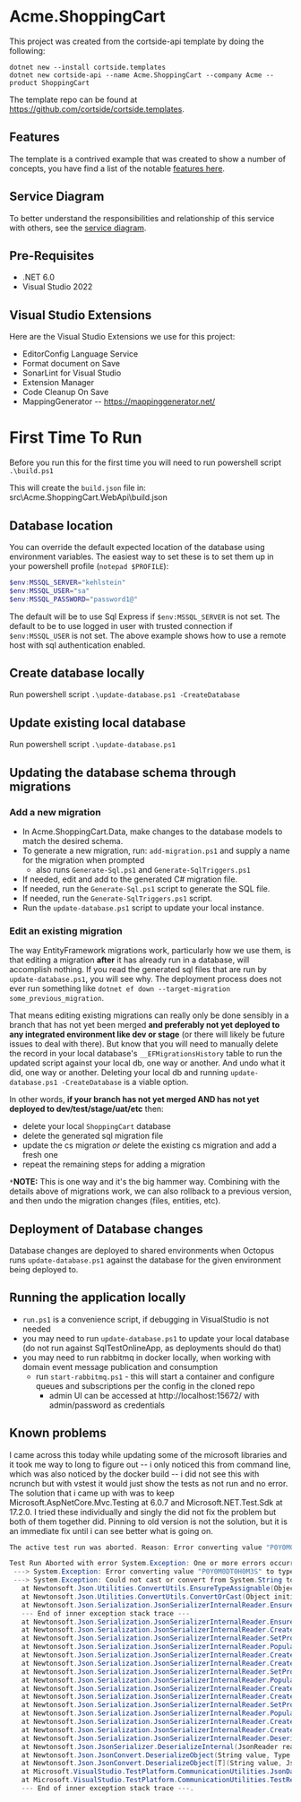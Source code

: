 # Acme.ShoppingCart

This project was created from the cortside-api template by doing the following:

```text
dotnet new --install cortside.templates
dotnet new cortside-api --name Acme.ShoppingCart --company Acme --product ShoppingCart
```

The template repo can be found at https://github.com/cortside/cortside.templates.

## Features

The template is a contrived example that was created to show a number of concepts, you have find a list of the notable [features here](Features.md).

## Service Diagram

To better understand the responsibilities and relationship of this service with others, see the [service diagram](docs/ServiceDiagram.md).

## Pre-Requisites

* .NET 6.0
* Visual Studio 2022

## Visual Studio Extensions

Here are the Visual Studio Extensions we use for this project:

- EditorConfig Language Service
- Format document on Save
- SonarLint for Visual Studio
- Extension Manager
- Code Cleanup On Save
- MappingGenerator -- https://mappinggenerator.net/

# First Time To Run

Before you run this for the first time you will need to run powershell script `.\build.ps1`

This will create the `build.json` file in:
src\Acme.ShoppingCart.WebApi\build.json

## Database location

You can override the default expected location of the database using environment variables.  The easiest way to set these is to set them up in your powershell profile (`notepad $PROFILE`):

```powershell
$env:MSSQL_SERVER="kehlstein"
$env:MSSQL_USER="sa"
$env:MSSQL_PASSWORD="password1@"
```

The default will be to use Sql Express if `$env:MSSQL_SERVER` is not set.  The default to be to use logged in user with trusted connection if `$env:MSSQL_USER` is not set.  The above example shows how to use a remote host with sql authentication enabled.

## Create database locally

Run powershell script `.\update-database.ps1 -CreateDatabase`

## Update existing local database

Run powershell script `.\update-database.ps1`

## Updating the database schema through migrations

### Add a new migration

- In Acme.ShoppingCart.Data, make changes to the database models to match the desired schema.
- To generate a new migration, run: `add-migration.ps1` and supply a name for the migration when prompted
  - also runs `Generate-Sql.ps1` and `Generate-SqlTriggers.ps1`
- If needed, edit and add to the generated C# migration file.
- If needed, run the `Generate-Sql.ps1` script to generate the SQL file.
- If needed, run the `Generate-SqlTriggers.ps1` script.
- Run the `update-database.ps1` script to update your local instance.

### Edit an existing migration

The way EntityFramework migrations work, particularly how we use them, is that editing a migration **after** it has already run in a database, will accomplish nothing. If you read the generated sql files that are run by `update-database.ps1`, you will see why. The deployment process does not ever run something like `dotnet ef down --target-migration some_previous_migration`.

That means editing existing migrations can really only be done sensibly in a branch that has not yet been merged **and preferably not yet deployed to any integrated environment like dev or stage** (or there will likely be future issues to deal with there). But know that you will need to manually delete the record in your local database's `__EFMigrationsHistory` table to run the updated script against your local db, one way or another. And undo what it did, one way or another. Deleting your local db and running `update-database.ps1 -CreateDatabase` is a viable option.

In other words, **if your branch has not yet merged AND has not yet deployed to dev/test/stage/uat/etc** then:

- delete your local `ShoppingCart` database
- delete the generated sql migration file
- update the cs migration _or_ delete the existing cs migration and add a fresh one
- repeat the remaining steps for adding a migration

`*`**NOTE:** This is one way and it's the big hammer way. Combining with the details above of migrations work, we can also rollback to a previous version, and then undo the migration changes (files, entities, etc).

## Deployment of Database changes

Database changes are deployed to shared environments when Octopus runs `update-database.ps1` against the database for the given environment being deployed to.

## Running the application locally

- `run.ps1` is a convenience script, if debugging in VisualStudio is not needed
- you may need to run `update-database.ps1` to update your local database (do not run against SqlTestOnlineApp, as deployments should do that)
- you may need to run rabbitmq in docker locally, when working with domain event message publication and consumption
  - run `start-rabbitmq.ps1` - this will start a container and configure queues and subscriptions per the config in the cloned repo
    - admin UI can be accessed at http://localhost:15672/ with admin/password as credentials

## Known problems
I came across this today while updating some of the microsoft libraries and it took me way to long to figure out -- i only noticed this from command line, which was also noticed by the docker build -- i did not see this with ncrunch but with vstest it would just show the tests as not run and no error.
The solution that i came up with was to keep Microsoft.AspNetCore.Mvc.Testing at 6.0.7 and Microsoft.NET.Test.Sdk at 17.2.0.  I tried these individually and singly the did not fix the problem but both of them together did.
Pinning to old version is not the solution, but it is an immediate fix until i can see better what is going on.
```csharp
The active test run was aborted. Reason: Error converting value "P0Y0M0DT0H0M3S" to type 'System.TimeSpan'. Path 'Payload.TestRunCompleteArgs.ElapsedTimeInRunningTests', line 1, position 289.

Test Run Aborted with error System.Exception: One or more errors occurred.
 ---> System.Exception: Error converting value "P0Y0M0DT0H0M3S" to type 'System.TimeSpan'. Path 'Payload.TestRunCompleteArgs.ElapsedTimeInRunningTests', line 1, position 289.
 ---> System.Exception: Could not cast or convert from System.String to System.TimeSpan.
   at Newtonsoft.Json.Utilities.ConvertUtils.EnsureTypeAssignable(Object value, Type initialType, Type targetType)
   at Newtonsoft.Json.Utilities.ConvertUtils.ConvertOrCast(Object initialValue, CultureInfo culture, Type targetType)
   at Newtonsoft.Json.Serialization.JsonSerializerInternalReader.EnsureType(JsonReader reader, Object value, CultureInfo culture, JsonContract contract, Type targetType)
   --- End of inner exception stack trace ---
   at Newtonsoft.Json.Serialization.JsonSerializerInternalReader.EnsureType(JsonReader reader, Object value, CultureInfo culture, JsonContract contract, Type targetType)
   at Newtonsoft.Json.Serialization.JsonSerializerInternalReader.CreateValueInternal(JsonReader reader, Type objectType, JsonContract contract, JsonProperty member, JsonContainerContract containerContract, JsonProperty containerMember, Object existingValue)
   at Newtonsoft.Json.Serialization.JsonSerializerInternalReader.SetPropertyValue(JsonProperty property, JsonConverter propertyConverter, JsonContainerContract containerContract, JsonProperty containerProperty, JsonReader reader, Object target)
   at Newtonsoft.Json.Serialization.JsonSerializerInternalReader.PopulateObject(Object newObject, JsonReader reader, JsonObjectContract contract, JsonProperty member, String id)
   at Newtonsoft.Json.Serialization.JsonSerializerInternalReader.CreateObject(JsonReader reader, Type objectType, JsonContract contract, JsonProperty member, JsonContainerContract containerContract, JsonProperty containerMember, Object existingValue)
   at Newtonsoft.Json.Serialization.JsonSerializerInternalReader.CreateValueInternal(JsonReader reader, Type objectType, JsonContract contract, JsonProperty member, JsonContainerContract containerContract, JsonProperty containerMember, Object existingValue)
   at Newtonsoft.Json.Serialization.JsonSerializerInternalReader.SetPropertyValue(JsonProperty property, JsonConverter propertyConverter, JsonContainerContract containerContract, JsonProperty containerProperty, JsonReader reader, Object target)
   at Newtonsoft.Json.Serialization.JsonSerializerInternalReader.PopulateObject(Object newObject, JsonReader reader, JsonObjectContract contract, JsonProperty member, String id)
   at Newtonsoft.Json.Serialization.JsonSerializerInternalReader.CreateObject(JsonReader reader, Type objectType, JsonContract contract, JsonProperty member, JsonContainerContract containerContract, JsonProperty containerMember, Object existingValue)
   at Newtonsoft.Json.Serialization.JsonSerializerInternalReader.CreateValueInternal(JsonReader reader, Type objectType, JsonContract contract, JsonProperty member, JsonContainerContract containerContract, JsonProperty containerMember, Object existingValue)
   at Newtonsoft.Json.Serialization.JsonSerializerInternalReader.SetPropertyValue(JsonProperty property, JsonConverter propertyConverter, JsonContainerContract containerContract, JsonProperty containerProperty, JsonReader reader, Object target)
   at Newtonsoft.Json.Serialization.JsonSerializerInternalReader.PopulateObject(Object newObject, JsonReader reader, JsonObjectContract contract, JsonProperty member, String id)
   at Newtonsoft.Json.Serialization.JsonSerializerInternalReader.CreateObject(JsonReader reader, Type objectType, JsonContract contract, JsonProperty member, JsonContainerContract containerContract, JsonProperty containerMember, Object existingValue)
   at Newtonsoft.Json.Serialization.JsonSerializerInternalReader.CreateValueInternal(JsonReader reader, Type objectType, JsonContract contract, JsonProperty member, JsonContainerContract containerContract, JsonProperty containerMember, Object existingValue)
   at Newtonsoft.Json.Serialization.JsonSerializerInternalReader.Deserialize(JsonReader reader, Type objectType, Boolean checkAdditionalContent)
   at Newtonsoft.Json.JsonSerializer.DeserializeInternal(JsonReader reader, Type objectType)
   at Newtonsoft.Json.JsonConvert.DeserializeObject(String value, Type type, JsonSerializerSettings settings)
   at Newtonsoft.Json.JsonConvert.DeserializeObject[T](String value, JsonSerializerSettings settings)
   at Microsoft.VisualStudio.TestPlatform.CommunicationUtilities.JsonDataSerializer.DeserializePayload[T](Message message)
   at Microsoft.VisualStudio.TestPlatform.CommunicationUtilities.TestRequestSender.OnExecutionMessageReceived(MessageReceivedEventArgs messageReceived, IInternalTestRunEventsHandler testRunEventsHandler)
   --- End of inner exception stack trace ---.
```
